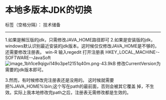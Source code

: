 # 本地多版本JDK的切换

标签（空格分隔）： 技术储备

---

1.如果是解压版的jdk，只需修改JAVA_HOME路径即可
2.如果是安装版的jdk，windows默认识别最近安装的jdk版本。这时候仅仅修改JAVA_HOME是不够的，还需要修改注册表。
win-R    输入regedit  打开注册表
HKEY_LOCAL_MACHINE--SOFTWARE--JavaSoft
![image_1bh1ce9qigvi149o3pe12151q40m.png-43.9kB][1]
修改CurrentVersion为需要的jdk版本即可。


  [1]: http://static.zybuluo.com/coldxiangyu/n954tya05h7q6n95edlsuxhb/image_1bh1ce9qigvi149o3pe12151q40m.png
  
 3.然而，有时候修改完注册表还是没用的。
 这时候就需要把%JAVA_HOME%\bin;这个写在path的最前面，否则会被其它覆盖  掉，不生效。实际上我本地修改完path之后，注册表无需修改都是生效的。